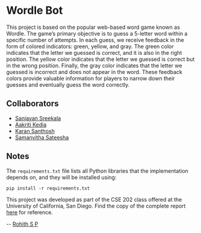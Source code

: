 # Wordle Bot
This project is based on the popular web-based word game known as Wordle. The game’s primary objective is to guess a 5-letter word within a specific number of attempts. In each guess, we receive feedback in the form of colored indicators: green, yellow, and gray. The green color indicates that the letter we guessed is correct, and it is also in the right position. The yellow color indicates that the letter we guessed is correct but in the wrong position. Finally, the gray color indicates that the letter we guessed is incorrect and does not appear in the word. These feedback colors provide valuable information for players to narrow down their guesses and eventually guess the word correctly.

## Collaborators <a name="collaborators"></a>
* [Sanjayan Sreekala](https://www.linkedin.com/in/sanjayanps/)
* [Aakriti Kedia](https://www.linkedin.com/in/aakriti-kedia/)
* [Karan Santhosh](https://www.linkedin.com/in/karan-santhosh/)
* [Samanvitha Sateesha](https://www.linkedin.com/in/samanvitha-sateesha/)

## Notes

The `requirements.txt` file lists all Python libraries that the implementation depends on, and they will be installed using:

```
pip install -r requirements.txt
```

This project was developed as part of the CSE 202 class offered at the University of California, San Diego. Find the copy of the complete report [here](https://github.com/rohithaug/wordle-bot/blob/main/Project_Report.pdf) for reference.

-- [Rohith S P](https://www.linkedin.com/in/rohithsp/)
